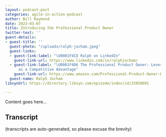 ```yaml
---
layout: podcast-post
categories: agile-in-action-podcast
author: Bill Raymond
date: 2023-03-07
title: Introducing the Professional Product Owner
twitter-text: ''
guest-details:
- guest-title: ''
  guest-photo: "/uploads/ralph-jocham.jpeg"
  guest-links:
  - guest-link-label: "\U0001F4CD Ralph on LinkedIn"
    guest-link-url: https://www.linkedin.com/in/ralphjocham/
  - guest-link-label: "\U0001F4D6 The Professional Product Owner: Leveraging Scrum
      as a Competitive Advantage"
    guest-link-url: https://www.amazon.com/Professional-Product-Owner-Leveraging-Competitive/dp/0134686470/ref=sr_1_1?crid=2CS2V0JU0XYY8&keywords=ralph+jocham&qid=1675725574&sprefix=ralph+jo%2Caps%2C620&sr=8-1
  guest-name: Ralph Jocham
libsynUrl: https://directory.libsyn.com/episode/index/id/25850091

---
```

Content goes here...

## Transcript
(transcripts are auto-generated, so please excuse the brevity)
